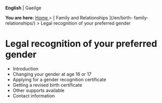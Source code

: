 **English** |  Gaeilge 

**You are here:** [ Home ](/en/) > [ Family and Relationships ](/en/birth-
family-relationships/) > Legal recognition of your preferred gender

#  Legal recognition of your preferred gender

  * Introduction 
  * Changing your gender at age 16 or 17 
  * Applying for a gender recognition certificate 
  * Getting a revised birth certificate 
  * Other supports available 
  * Contact information 
